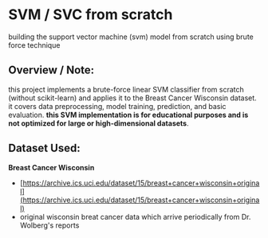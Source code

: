 # SVM / SVC from scratch
<p>building the support vector machine (svm) model from scratch using brute force technique<p/>

## Overview / Note:
this project implements a brute-force linear SVM classifier from scratch (without scikit-learn) and applies it to the Breast Cancer Wisconsin dataset. it covers data preprocessing, model training, prediction, and basic evaluation. **this SVM implementation is for educational purposes and is not optimized for large or high-dimensional datasets**.

## Dataset Used:
**Breast Cancer Wisconsin** <br>
- [https://archive.ics.uci.edu/dataset/15/breast+cancer+wisconsin+original](https://archive.ics.uci.edu/dataset/15/breast+cancer+wisconsin+original)
- original wisconsin breat cancer data which arrive periodically from Dr. Wolberg's reports
